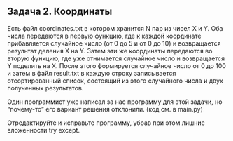 ## Задача 2. Координаты
Есть файл coordinates.txt в котором хранится N пар из чисел X и Y. Оба числа передаются в первую функцию, где к каждой координате прибавляется случайное число (от 0 до 5 и от 0 до 10) и возвращается результат деления X на Y. Затем эти же координаты передаются во вторую функцию, где уже отнимается случайное число и возвращается Y поделить на X.
После этого формируется случайное число от 0 до 100 и затем в файл result.txt в каждую строку записывается отсортированный список, состоящий из этого случайного числа и двух полученных результатов.

Один программист уже написал за нас программу для этой задачи, но “почему-то” его вариант решения отклонили. (код см. в main.py)

Отредактируйте и исправьте программу, убрав при этом лишние вложенности try except.
